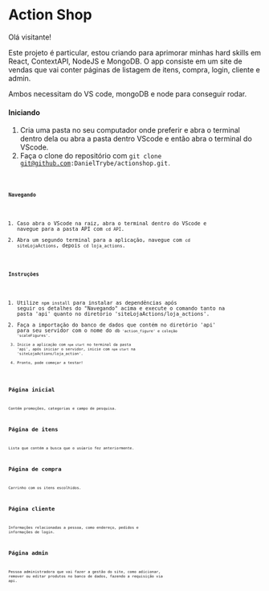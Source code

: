 # Action Shop

Olá visitante!

Este projeto é particular, estou criando para aprimorar minhas hard skills em React, ContextAPI, NodeJS e MongoDB. O app consiste em um site de vendas que vai conter páginas de listagem de itens, compra, login, cliente e admin.

Ambos necessitam do VS code, mongoDB e node para conseguir rodar.

#### Iniciando
1. Cria uma pasta no seu computador onde preferir e abra o terminal dentro dela ou abra a pasta dentro VScode e então abra o terminal do VScode.
1. Faça o clone do repositório com <code>git clone git@github.com:DanielTrybe/actionshop.git<code>.
#### Navegando
1. Caso abra o VScode na raiz, abra o terminal dentro do VScode e navegue para a pasta API com <code>cd API</code>.
2. Abra um segundo terminal para a aplicação, navegue com <code>cd siteLojaActions</code>, depois <code>cd loja_actions</code>.
#### Instruções
1. Utilize <code>npm install</code> para instalar as dependências após seguir os detalhes do "Navegando" acima e execute o comando tanto na pasta 'api' quanto no diretório 'siteLojaActions/loja_actions'.
2. Faça a importação do banco de dados que contém no diretório 'api' para seu servidor com o nome do <code>db<code> 'action_figure' e coleção 'scaleFigures'.
3. Inicie a aplicação com <code>npm start</code> no terminal da pasta 'api', após iniciar o servidor, inicie com <code>npm start</code> na 'siteLojaActions/loja_action'.
4. Pronto, pode começar a testar!

## Página inicial

Contém promoções, categorias e campo de pesquisa.

## Página de itens

Lista que contém a busca que o usúario fez anteriormente.

## Página de compra

Carrinho com os itens escolhidos.

## Página cliente

Informações relacionadas a pessoa, como endereço, pedidos e informações de login.

## Página admin

Pessoa administradora que vai fazer a gestão do site, como adicionar, remover ou editar produtos no banco de dados, fazendo a requisição via api.
